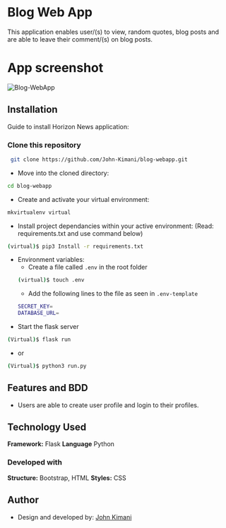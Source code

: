 
# Blog Web App
This application enables user/(s) to view, random quotes, blog posts and are able to leave their comment/(s) on blog posts.

# App screenshot
![Blog-WebApp]()
## Installation

Guide to install Horizon News application:

### Clone this repository
```bash
 git clone https://github.com/John-Kimani/blog-webapp.git
```
* Move into the cloned directory:
```bash
cd blog-webapp
```
* Create and activate your virtual environment:
```bash
mkvirtualenv virtual
```
* Install project dependancies within your active environment: (Read: requirements.txt and use command below)
```bash
(virtual)$ pip3 Install -r requirements.txt
```
* Environment variables:
    *  Create a file called ```.env``` in the root folder
    ```bash
    (virtual)$ touch .env
    ```
    * Add the following lines to the file as seen in ```.env-template```
    ```bash 
    SECRET_KEY=
    DATABASE_URL=
    ```
* Start the flask server
```bash
(Virtual)$ flask run
```
* or

```bash
(Virtual)$ python3 run.py
```
## Features and BDD

- Users are able to create user profile and login to their profiles.


## Technology Used

**Framework:** Flask
**Language** Python

### Developed with
**Structure:** Bootstrap, HTML
**Styles:** CSS

## Author

* Design and developed by: [John Kimani](https://github.com/John-Kimani)